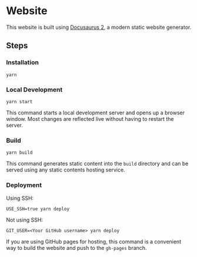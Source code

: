 # Website

This website is built using [Docusaurus 2](https://docusaurus.io/), a modern static website generator.

## Steps

### Installation

```Cmd
yarn
```

### Local Development

```Cmd
yarn start
```

This command starts a local development server and opens up a browser window. Most changes are reflected live without having to restart the server.

### Build

```Cmd
yarn build
```

This command generates static content into the `build` directory and can be served using any static contents hosting service.

### Deployment

Using SSH:

```Cmd
USE_SSH=true yarn deploy
```

Not using SSH:

```Cmd
GIT_USER=<Your GitHub username> yarn deploy
```

If you are using GitHub pages for hosting, this command is a convenient way to build the website and push to the `gh-pages` branch.
